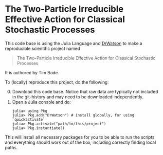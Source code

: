 # The Two-Particle Irreducible Effective Action for Classical Stochastic Processes

This code base is using the Julia Language and [DrWatson](https://juliadynamics.github.io/DrWatson.jl/stable/)
to make a reproducible scientific project named
> The Two-Particle Irreducible Effective Action for Classical Stochastic Processes

It is authored by Tim Bode.

To (locally) reproduce this project, do the following:

0. Download this code base. Notice that raw data are typically not included in the
   git-history and may need to be downloaded independently.
1. Open a Julia console and do:
   ```
   julia> using Pkg
   julia> Pkg.add("DrWatson") # install globally, for using `quickactivate`
   julia> Pkg.activate("path/to/this/project")
   julia> Pkg.instantiate()
   ```

This will install all necessary packages for you to be able to run the scripts and
everything should work out of the box, including correctly finding local paths.
